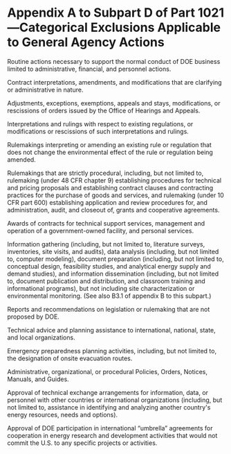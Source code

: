 # Appendix A to Subpart D of Part 1021—Categorical Exclusions Applicable to General Agency Actions


Routine actions necessary to support the normal conduct of DOE business limited to administrative, financial, and personnel actions.


Contract interpretations, amendments, and modifications that are clarifying or administrative in nature.


Adjustments, exceptions, exemptions, appeals and stays, modifications, or rescissions of orders issued by the Office of Hearings and Appeals.


Interpretations and rulings with respect to existing regulations, or modifications or rescissions of such interpretations and rulings.


Rulemakings interpreting or amending an existing rule or regulation that does not change the environmental effect of the rule or regulation being amended.


Rulemakings that are strictly procedural, including, but not limited to, rulemaking (under 48 CFR chapter 9) establishing procedures for technical and pricing proposals and establishing contract clauses and contracting practices for the purchase of goods and services, and rulemaking (under 10 CFR part 600) establishing application and review procedures for, and administration, audit, and closeout of, grants and cooperative agreements.


Awards of contracts for technical support services, management and operation of a government-owned facility, and personal services.


Information gathering (including, but not limited to, literature surveys, inventories, site visits, and audits), data analysis (including, but not limited to, computer modeling), document preparation (including, but not limited to, conceptual design, feasibility studies, and analytical energy supply and demand studies), and information dissemination (including, but not limited to, document publication and distribution, and classroom training and informational programs), but not including site characterization or environmental monitoring. (See also B3.1 of appendix B to this subpart.)


Reports and recommendations on legislation or rulemaking that are not proposed by DOE.


Technical advice and planning assistance to international, national, state, and local organizations.


Emergency preparedness planning activities, including, but not limited to, the designation of onsite evacuation routes.


Administrative, organizational, or procedural Policies, Orders, Notices, Manuals, and Guides.


Approval of technical exchange arrangements for information, data, or personnel with other countries or international organizations (including, but not limited to, assistance in identifying and analyzing another country's energy resources, needs and options).


Approval of DOE participation in international “umbrella” agreements for cooperation in energy research and development activities that would not commit the U.S. to any specific projects or activities.




